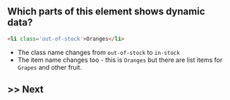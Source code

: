 ## Which parts of this element shows dynamic data?

```html
<li class='out-of-stock'>Oranges</li>
```

- The class name changes from `out-of-stock` to `in-stock`
- The item name changes too - this is `Oranges` but there are list items for `Grapes` and other fruit.




## >> Next